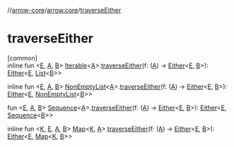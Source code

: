 //[arrow-core](../../index.md)/[arrow.core](index.md)/[traverseEither](traverse-either.md)

# traverseEither

[common]\
inline fun &lt;[E](traverse-either.md), [A](traverse-either.md), [B](traverse-either.md)&gt; [Iterable](https://kotlinlang.org/api/latest/jvm/stdlib/kotlin.collections/-iterable/index.html)&lt;[A](traverse-either.md)&gt;.[traverseEither](traverse-either.md)(f: ([A](traverse-either.md)) -&gt; [Either](-either/index.md)&lt;[E](traverse-either.md), [B](traverse-either.md)&gt;): [Either](-either/index.md)&lt;[E](traverse-either.md), [List](https://kotlinlang.org/api/latest/jvm/stdlib/kotlin.collections/-list/index.html)&lt;[B](traverse-either.md)&gt;&gt;

inline fun &lt;[E](traverse-either.md), [A](traverse-either.md), [B](traverse-either.md)&gt; [NonEmptyList](-non-empty-list/index.md)&lt;[A](traverse-either.md)&gt;.[traverseEither](traverse-either.md)(f: ([A](traverse-either.md)) -&gt; [Either](-either/index.md)&lt;[E](traverse-either.md), [B](traverse-either.md)&gt;): [Either](-either/index.md)&lt;[E](traverse-either.md), [NonEmptyList](-non-empty-list/index.md)&lt;[B](traverse-either.md)&gt;&gt;

fun &lt;[E](traverse-either.md), [A](traverse-either.md), [B](traverse-either.md)&gt; [Sequence](https://kotlinlang.org/api/latest/jvm/stdlib/kotlin.sequences/-sequence/index.html)&lt;[A](traverse-either.md)&gt;.[traverseEither](traverse-either.md)(f: ([A](traverse-either.md)) -&gt; [Either](-either/index.md)&lt;[E](traverse-either.md), [B](traverse-either.md)&gt;): [Either](-either/index.md)&lt;[E](traverse-either.md), [Sequence](https://kotlinlang.org/api/latest/jvm/stdlib/kotlin.sequences/-sequence/index.html)&lt;[B](traverse-either.md)&gt;&gt;

inline fun &lt;[K](traverse-either.md), [E](traverse-either.md), [A](traverse-either.md), [B](traverse-either.md)&gt; [Map](https://kotlinlang.org/api/latest/jvm/stdlib/kotlin.collections/-map/index.html)&lt;[K](traverse-either.md), [A](traverse-either.md)&gt;.[traverseEither](traverse-either.md)(f: ([A](traverse-either.md)) -&gt; [Either](-either/index.md)&lt;[E](traverse-either.md), [B](traverse-either.md)&gt;): [Either](-either/index.md)&lt;[E](traverse-either.md), [Map](https://kotlinlang.org/api/latest/jvm/stdlib/kotlin.collections/-map/index.html)&lt;[K](traverse-either.md), [B](traverse-either.md)&gt;&gt;
